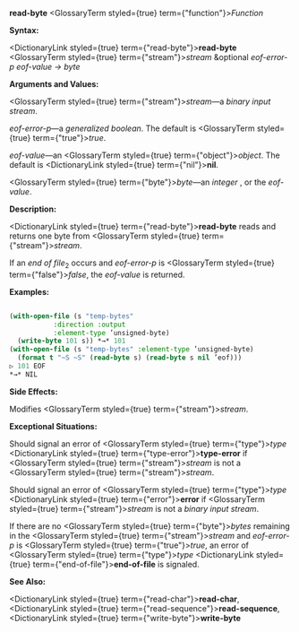 **read-byte** <GlossaryTerm styled={true} term={"function"}><i>Function</i></GlossaryTerm> 



**Syntax:** 



<DictionaryLink styled={true} term={"read-byte"}><b>read-byte</b></DictionaryLink> <GlossaryTerm styled={true} term={"stream"}><i>stream</i></GlossaryTerm> &amp;optional *eof-error-p eof-value → byte* 



**Arguments and Values:** 



<GlossaryTerm styled={true} term={"stream"}><i>stream</i></GlossaryTerm>—a *binary input stream*. 



*eof-error-p*—a *generalized boolean*. The default is <GlossaryTerm styled={true} term={"true"}><i>true</i></GlossaryTerm>. 



*eof-value*—an <GlossaryTerm styled={true} term={"object"}><i>object</i></GlossaryTerm>. The default is <DictionaryLink styled={true} term={"nil"}><b>nil</b></DictionaryLink>. 



<GlossaryTerm styled={true} term={"byte"}><i>byte</i></GlossaryTerm>—an *integer* , or the *eof-value*. 



**Description:** 



<DictionaryLink styled={true} term={"read-byte"}><b>read-byte</b></DictionaryLink> reads and returns one byte from <GlossaryTerm styled={true} term={"stream"}><i>stream</i></GlossaryTerm>. 



If an *end of file*<sub>2</sub> occurs and *eof-error-p* is <GlossaryTerm styled={true} term={"false"}><i>false</i></GlossaryTerm>, the *eof-value* is returned. 



**Examples:**
```lisp

(with-open-file (s "temp-bytes" 
		   :direction :output 
		   :element-type ’unsigned-byte) 
  (write-byte 101 s)) *→* 101 
(with-open-file (s "temp-bytes" :element-type ’unsigned-byte) 
  (format t "~S ~S" (read-byte s) (read-byte s nil ’eof))) 
▷ 101 EOF 
*→* NIL 

```
**Side Effects:** 



Modifies <GlossaryTerm styled={true} term={"stream"}><i>stream</i></GlossaryTerm>. 



**Exceptional Situations:** 



Should signal an error of <GlossaryTerm styled={true} term={"type"}><i>type</i></GlossaryTerm> <DictionaryLink styled={true} term={"type-error"}><b>type-error</b></DictionaryLink> if <GlossaryTerm styled={true} term={"stream"}><i>stream</i></GlossaryTerm> is not a <GlossaryTerm styled={true} term={"stream"}><i>stream</i></GlossaryTerm>. 



Should signal an error of <GlossaryTerm styled={true} term={"type"}><i>type</i></GlossaryTerm> <DictionaryLink styled={true} term={"error"}><b>error</b></DictionaryLink> if <GlossaryTerm styled={true} term={"stream"}><i>stream</i></GlossaryTerm> is not a *binary input stream*. 



If there are no <GlossaryTerm styled={true} term={"byte"}><i>bytes</i></GlossaryTerm> remaining in the <GlossaryTerm styled={true} term={"stream"}><i>stream</i></GlossaryTerm> and *eof-error-p* is <GlossaryTerm styled={true} term={"true"}><i>true</i></GlossaryTerm>, an error of <GlossaryTerm styled={true} term={"type"}><i>type</i></GlossaryTerm> <DictionaryLink styled={true} term={"end-of-file"}><b>end-of-file</b></DictionaryLink> is signaled. 



**See Also:** 



<DictionaryLink styled={true} term={"read-char"}><b>read-char</b></DictionaryLink>, <DictionaryLink styled={true} term={"read-sequence"}><b>read-sequence</b></DictionaryLink>, <DictionaryLink styled={true} term={"write-byte"}><b>write-byte</b></DictionaryLink> 







 



 



